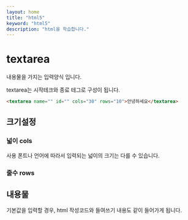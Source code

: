 ```yaml
---
layout: home
title: "html5"
keyword: "html5"
description: "html을 학습합니다."
---
```


# textarea
내용물을 가지는 입력양식 입니다.

textarea는 시작테크와 종료 테그로 구성이 됩니다.

```html
<textarea name="" id="" cols="30" rows="10">안녕하세요</textarea>
```
## 크기설정

### 넓이 cols
사용 폰트나 언어에 따라서 입력되는 넓이의 크기는 다를 수 있습니다.

### 줄수 rows

## 내용물
기본값을 입력할 경우, html 작성코드와 들여쓰기 내용도 같이 들어가게 됩니다.





